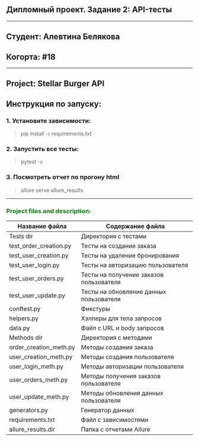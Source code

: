 ## Дипломный проект. Задание 2: API-тесты
<hr>

## Студент: Алевтина Белякова

## <h>Когорта: #18</h>
<hr>

## <h>Project: Stellar Burger API</h>

## <h>Инструкция по запуску:</h>

### <h>1. Установите зависимости:</h>

> pip install -r requirements.txt</h>

### <h>2. Запустить все тесты:</h>

> pytest -v

### <h>3. Посмотреть отчет по прогону html</h>

> allure serve allure_results


<hr>

<h3 align="left" style="color:green">Project files and description:</h3>

| Название файла         | Содержание файла                        |
|------------------------|-----------------------------------------|
| Tests dir              | Директория с тестами                    |
| test_order_creation.py | Тесты на создание заказа                |
| test_user_creation.py  | Тесты на удаление бронирования          |
| test_user_login.py     | Тесты на авторизацию пользователя       |
| test_user_orders.py    | Тесты на получение заказов пользователя |
| test_user_update.py    | Тесты на обновление данных пользователя |
| conftest.py            | Фикстуры                                |
| helpers.py             | Хэлперы для тела запросов               |
| data.py                | Файл с URL и body запросов              |
| Methods dir            | Директория с методами                   |
| order_creation_meth.py | Методы создания заказа                  |
| user_creation_meth.py  | Методы создания пользователя            |
| user_login_meth.py     | Методы авторизации пользователя         |
| user_orders_meth.py    | Методы получения заказов пользователя   |
| user_update_meth.py    | Методы обновления данных пользователя   |
| generators.py          | Генератор данных                        |
| requirements.txt       | Файл с зависимостями                    |
| allure_results.dir     | Папка с отчетами Allure                 |


